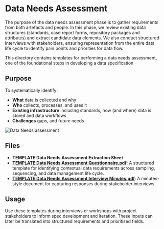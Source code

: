 # Data Needs Assessment

The purpose of the data needs assessment phase is to gather requirements from both artefacts and people. In this phase, we review existing data structures (standards, case report forms, repository packages and attributes) and extract candidate data elements. We also conduct structured interviews with stakeholders, ensuring representation from the entire data life cycle to identify pain points and priorities for data flow.

This directory contains templates for performing a data needs assessment, one of the foundational steps in developing a data specification. 

## Purpose
To systematically identify:
- **What** data is collected and why
- **Who** collects, processes, and uses it
- **Existing infrastructure** including standards, how (and where) data is stored and data workflows
- **Challenges** gaps, and future needs


![Data Needs assessment](https://github.com/cbarcl01/specification-development-training/blob/main/process/needs-assessment/dataNeedsAssessmentVisual.png)

## Files
- **TEMPLATE Data Needs Assessment Extraction Sheet**
- **[TEMPLATE Data Needs Assessment Questionnaire.pdf](https://github.com/cbarcl01/specification-development-training/blob/main/templates/TEMPLATE%20Data%20Needs%20Assessment%20Questionnaire.pdf)**: A structured template for identifying contextual data requirements across sampling, sequencing, and data management life cycle.
- **[TEMPLATE Data Needs Assessment Interview Minutes.pdf](https://github.com/cbarcl01/specification-development-training/blob/main/templates/TEMPLATE%20Data%20Needs%20Assessment%20Minutes.pdf)**: A minutes-style document for capturing responses during stakeholder interviews.

## Usage
Use these templates during interviews or workshops with project stakeholders to inform spec development and iteration. These inputs can later be translated into structured requirements and prioritised fields.
